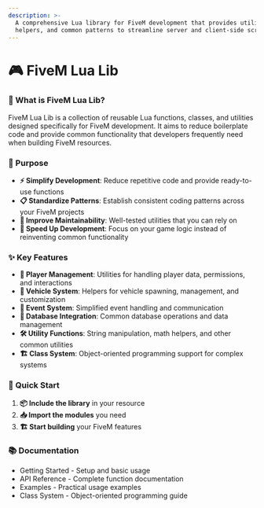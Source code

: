 ```yaml
---
description: >-
  A comprehensive Lua library for FiveM development that provides utilities,
  helpers, and common patterns to streamline server and client-side scripting.
---
```


# 🎮 FiveM Lua Lib

### 🤔 What is FiveM Lua Lib?

FiveM Lua Lib is a collection of reusable Lua functions, classes, and utilities designed specifically for FiveM development. It aims to reduce boilerplate code and provide common functionality that developers frequently need when building FiveM resources.

### 🎯 Purpose

* **⚡ Simplify Development**: Reduce repetitive code and provide ready-to-use functions
* **📋 Standardize Patterns**: Establish consistent coding patterns across your FiveM projects
* **🔧 Improve Maintainability**: Well-tested utilities that you can rely on
* **🚀 Speed Up Development**: Focus on your game logic instead of reinventing common functionality

### ✨ Key Features

* **👥 Player Management**: Utilities for handling player data, permissions, and interactions
* **🚗 Vehicle System**: Helpers for vehicle spawning, management, and customization
* **📡 Event System**: Simplified event handling and communication
* **💾 Database Integration**: Common database operations and data management
* **🛠️ Utility Functions**: String manipulation, math helpers, and other common utilities
* **🏗️ Class System**: Object-oriented programming support for complex systems

### 🚀 Quick Start

1. **📦 Include the library** in your resource
2. **📥 Import the modules** you need
3. **🏗️ Start building** your FiveM features

### 📚 Documentation

* Getting Started - Setup and basic usage
* API Reference - Complete function documentation
* Examples - Practical usage examples
* Class System - Object-oriented programming guide
